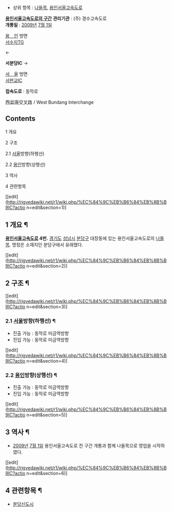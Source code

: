   * 상위 항목 : [나들목](%EB%82%98%EB%93%A4%EB%AA%A9.md), [용인서울고속도로](%EC%9A%A9%EC%9D%B8%EC%84%9C%EC%9A%B8%EA%B3%A0%EC%86%8D%EB%8F%84%EB%A1%9C.md)  

**[용인서울고속도로의 구간](%EC%9A%A9%EC%9D%B8%EC%84%9C%EC%9A%B8%EA%B3%A0%EC%86%8D%EB%8F%84%EB%A1%9C.md)**
**관리기관** : (주) 경수고속도로   
**개통일** : [2009년](2009%EB%85%84.md) [7월 1일](7%EC%9B%94%201%EC%9D%BC.md)

[용　인](%ED%9D%A5%EB%8D%95IC.md) 방면  
[서수지TG](%EC%84%9C%EC%88%98%EC%A7%80TG.md)

←

**서분당IC**
→

[서　울](%ED%97%8C%EB%A6%89IC.md) 방면  
[서판교IC](%EC%84%9C%ED%8C%90%EA%B5%90IC.md)

**접속도로** : 동막로 
  
西盆唐交叉路 / West Bundang Interchange

## Contents

    

1 개요

2 구조

    

2.1 [서울](%ED%97%8C%EB%A6%89IC.md)방향(하행선)

2.2 [용인](%ED%9D%A5%EB%8D%95IC.md)방향(상행선)

3 역사

4 관련항목

[[edit](http://rigvedawiki.net/r1/wiki.php/%EC%84%9C%EB%B6%84%EB%8B%B9IC?actio
n=edit&section=1)]

## 1 개요 ¶

**[용인서울고속도로](%EC%9A%A9%EC%9D%B8%EC%84%9C%EC%9A%B8%EA%B3%A0%EC%86%8D%EB%8F%84%EB%A1%9C.md) 4번.** [경기도](%EA%B2%BD%EA%B8%B0%EB%8F%84.md) [성남시](%EC%84%B1%EB%82%A8%EC%8B%9C.md) [분당구](%EB%B6%84%EB%8B%B9%EA%B5%AC.md) 대장동에 있는 용인서울고속도로의 [나들목](%EB%82%98%EB%93%A4%EB%AA%A9.md). 명칭은 소재지인 분당구에서 유래했다.

[[edit](http://rigvedawiki.net/r1/wiki.php/%EC%84%9C%EB%B6%84%EB%8B%B9IC?actio
n=edit&section=2)]

## 2 구조 ¶

[[edit](http://rigvedawiki.net/r1/wiki.php/%EC%84%9C%EB%B6%84%EB%8B%B9IC?actio
n=edit&section=3)]

### 2.1 [서울](%ED%97%8C%EB%A6%89IC.md)방향(하행선) ¶

  * 진출 가능 : 동막로 미금역방향
  * 진입 가능 : 동막로 미금역방향  

[[edit](http://rigvedawiki.net/r1/wiki.php/%EC%84%9C%EB%B6%84%EB%8B%B9IC?actio
n=edit&section=4)]

### 2.2 [용인](%ED%9D%A5%EB%8D%95IC.md)방향(상행선) ¶

  * 진출 가능 : 동막로 미금역방향
  * 진입 가능 : 동막로 미금역방향  

[[edit](http://rigvedawiki.net/r1/wiki.php/%EC%84%9C%EB%B6%84%EB%8B%B9IC?actio
n=edit&section=5)]

## 3 역사 ¶

  * [2009년](2009%EB%85%84.md) [7월 1일](7%EC%9B%94%201%EC%9D%BC.md) 용인서울고속도로 전 구간 개통과 함께 나들목으로 영업을 시작하였다.  

[[edit](http://rigvedawiki.net/r1/wiki.php/%EC%84%9C%EB%B6%84%EB%8B%B9IC?actio
n=edit&section=6)]

## 4 관련항목 ¶

  * [분당신도시](%EB%B6%84%EB%8B%B9%EC%8B%A0%EB%8F%84%EC%8B%9C.md)

